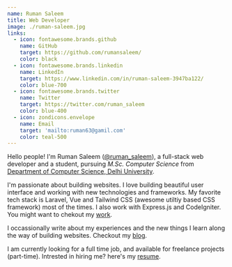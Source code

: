```yaml
---
name: Ruman Saleem
title: Web Developer
image: ./ruman-saleem.jpg
links:
  - icon: fontawesome.brands.github
    name: GitHub
    target: https://github.com/rumansaleem/
    color: black
  - icon: fontawesome.brands.linkedin
    name: LinkedIn
    target: https://www.linkedin.com/in/ruman-saleem-3947ba122/
    color: blue-700
  - icon: fontawesome.brands.twitter
    name: Twitter
    target: https://twitter.com/ruman_saleem
    color: blue-400
  - icon: zondicons.envelope
    name: Email
    target: 'mailto:ruman63@gamil.com'
    color: teal-500
---
```

Hello people! I'm Ruman Saleem ([@ruman_saleem](//twitter.com/ruman_saleem")), a full-stack web developer and a student, 
pursuing _M.Sc. Computer Science_ from [Department of Computer Science, Delhi University](//cs.du.ac.in). 


I'm passionate about building websites. I love building beautiful user interface and working with new technologies and frameworks. 
My favorite tech stack is Laravel, Vue and Tailwind CSS (awesome utiltiy based CSS framework) most of the times.
I also work with Express.js and CodeIgniter. You might want to chekout my [work](/work).


I occassionally write about my experiences and the new things I learn along the way of building websites.
Checkout my [blog](/blog).


I am currently looking for a full time job, and available for freelance projects (part-time). 
Intrested in hiring me? here's my [resume](/resume).